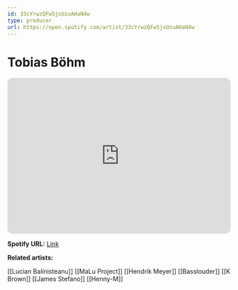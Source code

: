 ```yaml
---
id: 33cYrwzQFw5jsUzuAHaN4w
type: producer
url: https://open.spotify.com/artist/33cYrwzQFw5jsUzuAHaN4w
---
```

# Tobias Böhm

<iframe style="border-radius:12px" src="https://open.spotify.com/embed/artist/33cYrwzQFw5jsUzuAHaN4w" width="100%" height="352" frameBorder="0" allowfullscreen="" allow="autoplay; clipboard-write; encrypted-media; fullscreen; picture-in-picture" loading="lazy"></iframe>

**Spotify URL:** [Link](https://open.spotify.com/artist/33cYrwzQFw5jsUzuAHaN4w)

**Related artists:**

[[Lucian Balinisteanu]]
[[MaLu Project]]
[[Hendrik Meyer]]
[[Basslouder]]
[[K Brown]]
[[James Stefano]]
[[Henny-M]]
